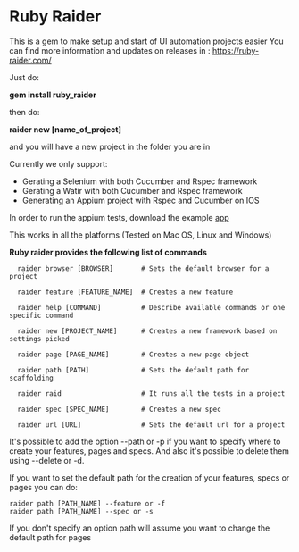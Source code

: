 # Ruby Raider
This is a gem to make setup and start of UI automation projects easier
You can find more information and updates on releases in : https://ruby-raider.com/

Just do:

**gem install ruby_raider**

then do:

**raider new [name_of_project]**

and you will have a new project in the folder you are in

Currently we only support:

* Gerating a Selenium with both Cucumber and Rspec framework
* Gerating a Watir with both Cucumber and Rspec framework
* Generating an Appium project with Rspec and Cucumber on IOS

In order to run the appium tests, download the example [app](https://github.com/cloudgrey-io/the-app/releases/tag/v1.10.0)

This works in all the platforms (Tested on Mac OS, Linux and Windows)

**Ruby raider provides the following list of commands**
```
  raider browser [BROWSER]       # Sets the default browser for a project

  raider feature [FEATURE_NAME]  # Creates a new feature
  
  raider help [COMMAND]          # Describe available commands or one specific command
  
  raider new [PROJECT_NAME]      # Creates a new framework based on settings picked
  
  raider page [PAGE_NAME]        # Creates a new page object
  
  raider path [PATH]             # Sets the default path for scaffolding
  
  raider raid                    # It runs all the tests in a project
  
  raider spec [SPEC_NAME]        # Creates a new spec
  
  raider url [URL]               # Sets the default url for a project
```

It's possible to add the option --path or -p if you want to specify where to create your features, pages and specs.
And also it's possible to delete them using --delete or -d.

If you want to set the default path for the creation of your features, specs or pages you can do:

```
raider path [PATH_NAME] --feature or -f
raider path [PATH_NAME] --spec or -s
```

If you don't specify an option path will assume you want to change the default path for pages
